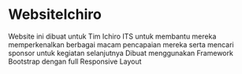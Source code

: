# WebsiteIchiro
Website ini dibuat untuk Tim Ichiro ITS untuk membantu mereka memperkenalkan berbagai macam pencapaian mereka serta mencari sponsor untuk kegiatan selanjutnya
Dibuat menggunakan Framework Bootstrap dengan full Responsive Layout
